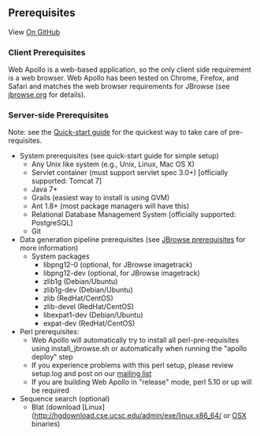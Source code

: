 ## Prerequisites

View <a href="https://github.com/GMOD/Apollo/blob/master/docs/Developer.md">On GitHub</a>


### Client Prerequisites

Web Apollo is a web-based application, so the only client side
requirement is a web browser. Web Apollo has been tested on Chrome, Firefox, and Safari
and matches the web browser requirements for JBrowse (see [jbrowse.org](http://jbrowse.org) for details).

### Server-side Prerequisites
Note: see the [Quick-start guide](Quick_start_guide.md) for the
quickest way to take care of pre-requisites.

-   System prerequisites (see quick-start guide for simple setup)
    -   Any Unix like system (e.g., Unix, Linux, Mac OS X)
    -   Servlet container (must support servlet spec 3.0+) [officially supported: Tomcat 7]
    -   Java 7+
    -   Grails (easiest way to install is using GVM)
    -   Ant 1.8+ (most package managers will have this)
    -   Relational Database Management System [officially supported: PostgreSQL]
    -   Git
-   Data generation pipeline prerequisites (see [JBrowse prerequisites](http://gmod.org/wiki/JBrowse_Configuration_Guide) for more information)
    -   System packages
        -   libpng12-0 (optional, for JBrowse imagetrack)
        -   libpng12-dev (optional, for JBrowse imagetrack)
        -   zlib1g (Debian/Ubuntu)
        -   zlib1g-dev (Debian/Ubuntu)
        -   zlib (RedHat/CentOS)
        -   zlib-devel (RedHat/CentOS)
        -   libexpat1-dev (Debian/Ubuntu)
        -   expat-dev (RedHat/CentOS)
-   Perl prerequisites:
    -   Web Apollo will automatically try to install all perl-pre-requisites using install_jbrowse.sh or automatically when running the "apollo deploy" step
    -   If you experience problems with this perl setup, please review setup.log and post on our [mailing list](apollo@lists.lbl.gov)
    -   If you are building Web Apollo in "release" mode, perl 5.10 or up will be required
-   Sequence search (optional)
    -   Blat (download [Linux](http://hgdownload.cse.ucsc.edu/admin/exe/linux.x86_64/ or [OSX](http://hgdownload.cse.ucsc.edu/admin/exe/macOSX.x86_64/|Mac) binaries)

